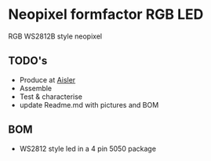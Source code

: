 # Neopixel formfactor RGB LED
RGB WS2812B style neopixel
## TODO's
* Produce at [Aisler](https://aisler.net/)
* Assemble
* Test & characterise
* update Readme.md with pictures and BOM
## BOM
* WS2812 style led in a 4 pin 5050 package
